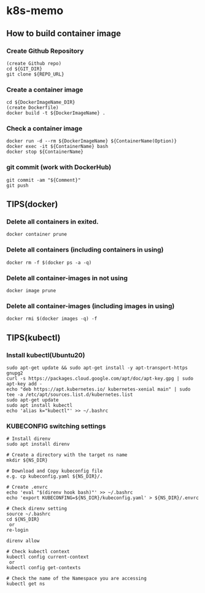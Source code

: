 # k8s-memo

## How to build container image

### Create Github Repository
```
(create Github repo)
cd ${GIT_DIR}
git clone ${REPO_URL}
```

### Create a container image
```
cd ${DockerImageName_DIR}
(create Dockerfile)
docker build -t ${DockerImageName} .
```

### Check a container image
```
docker run -d --rm ${DockerImageName} ${ContainerName(Option)} 
docker exec -it ${ContainerName} bash
docker stop ${ContainerName}
```

### git commit (work with DockerHub)
```
git commit -am "${Comment}"
git push
```

## TIPS(docker)

### Delete all containers in exited.
```
docker container prune
```

### Delete all containers (including containers in using)
```
docker rm -f $(docker ps -a -q)
```

### Delete all container-images in not using
```
docker image prune
```

### Delete all container-images (including images in using)
```
docker rmi $(docker images -q) -f
```

## TIPS(kubectl)
### Install kubectl(Ubuntu20)
```
sudo apt-get update && sudo apt-get install -y apt-transport-https gnupg2
curl -s https://packages.cloud.google.com/apt/doc/apt-key.gpg | sudo apt-key add -
echo "deb https://apt.kubernetes.io/ kubernetes-xenial main" | sudo tee -a /etc/apt/sources.list.d/kubernetes.list
sudo apt-get update
sudo apt install kubectl
echo 'alias k="kubectl"' >> ~/.bashrc
```

### KUBECONFIG switching settings
```
# Install direnv
sudo apt install direnv

# Create a directory with the target ns name
mkdir ${NS_DIR}

# Download and Copy kubeconfig file
e.g. cp kubeconfig.yaml ${NS_DIR}/.

# Create .envrc
echo 'eval "$(direnv hook bash)"' >> ~/.bashrc
echo 'export KUBECONFING=${NS_DIR}/kubeconfig.yaml' > ${NS_DIR}/.envrc

# Check direnv setting
source ~/.bashrc
cd ${NS_DIR}
 or
re-login

direnv allow

# Check kubectl context
kubectl config current-context
 or
kubectl config get-contexts

# Check the name of the Namespace you are accessing
kubectl get ns
```
